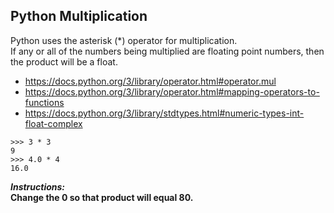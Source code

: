 ## Python Multiplication

Python uses the asterisk (\*) operator for multiplication.  
If any or all of the numbers being multiplied are floating point numbers, then the product will be a float.
- https://docs.python.org/3/library/operator.html#operator.mul
- https://docs.python.org/3/library/operator.html#mapping-operators-to-functions
- https://docs.python.org/3/library/stdtypes.html#numeric-types-int-float-complex
```
>>> 3 * 3
9
>>> 4.0 * 4
16.0
```

**_Instructions:_**  
**Change the 0 so that product will equal 80.**
